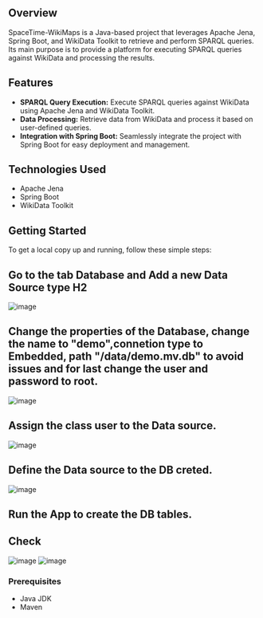 
## Overview
SpaceTime-WikiMaps is a Java-based project that leverages Apache Jena, Spring Boot, and WikiData Toolkit to retrieve and perform SPARQL queries. Its main purpose is to provide a platform for executing SPARQL queries against WikiData and processing the results.

## Features
- **SPARQL Query Execution:** Execute SPARQL queries against WikiData using Apache Jena and WikiData Toolkit.
- **Data Processing:** Retrieve data from WikiData and process it based on user-defined queries.
- **Integration with Spring Boot:** Seamlessly integrate the project with Spring Boot for easy deployment and management.

## Technologies Used
- Apache Jena
- Spring Boot
- WikiData Toolkit


## Getting Started
To get a local copy up and running, follow these simple steps:

## Go to the tab Database and Add a new Data Source type H2

![image](https://github.com/WhyN0t101/SpaceTime-WikiMaps/assets/100608872/1782760c-65ae-4bb4-a39c-71e998d54c6f)

## Change the properties of the Database, change the name to "demo",connetion type to Embedded, path "/data/demo.mv.db" to avoid issues and for last change the user and password to root.

![image](https://github.com/WhyN0t101/SpaceTime-WikiMaps/assets/100608872/2fbfcfed-fc62-47e8-97a2-f08042b3b436)

## Assign the class user to the Data source.
![image](https://github.com/WhyN0t101/SpaceTime-WikiMaps/assets/100608872/5424f536-44bd-498c-8bf4-be3109f18dde)

## Define the Data source to the DB creted.
![image](https://github.com/WhyN0t101/SpaceTime-WikiMaps/assets/100608872/8a2044bf-62f6-47c7-881c-579038ddb847)

## Run the App to create the DB tables.
## Check
![image](https://github.com/WhyN0t101/SpaceTime-WikiMaps/assets/100608872/eb909d28-8148-4ac0-a98d-548ab7492c75)
![image](https://github.com/WhyN0t101/SpaceTime-WikiMaps/assets/100608872/ae87a03f-97da-4af1-a7eb-5f68e95d943e)

### Prerequisites
- Java JDK
- Maven



